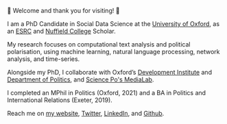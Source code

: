 👋  Welcome and thank you for visiting! 👋

I am a PhD Candidate in Social Data Science at the [University of Oxford](https://www.ox.ac.uk/), as an [ESRC](https://www.granduniondtp.ac.uk/) and [Nuffield College](https://www.nuffield.ox.ac.uk/) Scholar.

My research focuses on computational text analysis and political polarisation, using machine learning, natural language processing, network analysis, and time-series.

Alongside my PhD, I collaborate with Oxford’s [Development Institute](https://www.qeh.ox.ac.uk/) and [Department of Politics](https://www.politics.ox.ac.uk/), and [Science Po's MediaLab](https://medialab.sciencespo.fr/en/).

I completed an MPhil in Politics (Oxford, 2021) and a BA in Politics and International Relations (Exeter, 2019).

Reach me on [my website](https://giulianoformisano.netlify.com), [Twitter](https://twitter.com/giuformisano), [LinkedIn](https://www.linkedin.com/in/giuliano-formisano-78764a138/), and [Github](https://github.com/giulianoformisano).


<!---
giulianoformisano/giulianoformisano is a ✨ special ✨ repository because its `README.md` (this file) appears on your GitHub profile.
You can click the Preview link to take a look at your changes.
--->
